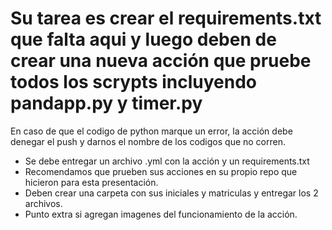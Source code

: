 # Su tarea es crear el requirements.txt que falta aqui y luego deben de crear una nueva acción que pruebe todos los scrypts incluyendo pandapp.py y timer.py
En caso de que el codigo de python marque un error, la acción debe denegar el push y darnos el nombre de los codigos que no corren.

* Se debe entregar un archivo .yml con la acción y un requirements.txt
* Recomendamos que prueben sus acciones en su propio repo que hicieron para esta presentación.
* Deben crear una carpeta con sus iniciales y matriculas y entregar los 2 archivos.
* Punto extra si agregan imagenes del funcionamiento de la acción.